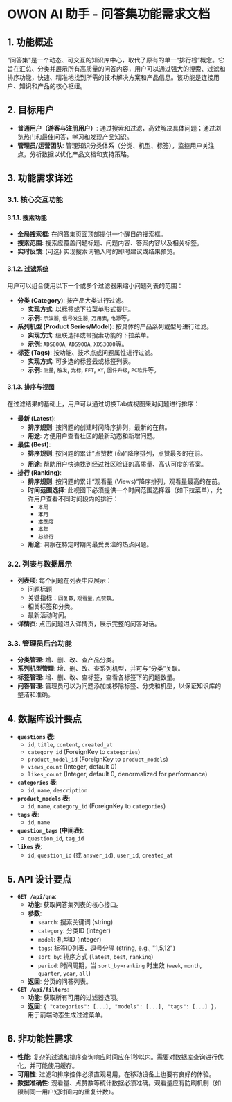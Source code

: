 # **OWON AI 助手 - 问答集功能需求文档**

## 1. 功能概述

"问答集"是一个动态、可交互的知识库中心，取代了原有的单一“排行榜”概念。它旨在汇总、分类并展示所有高质量的问答内容，用户可以通过强大的搜索、过滤和排序功能，快速、精准地找到所需的技术解决方案和产品信息。该功能是连接用户、知识和产品的核心枢纽。

## 2. 目标用户

- **普通用户（游客与注册用户）**: 通过搜索和过滤，高效解决具体问题；通过浏览热门和最佳问答，学习和发现产品知识。
- **管理员/运营团队**: 管理知识分类体系（分类、机型、标签），监控用户关注点，分析数据以优化产品文档和支持策略。

## 3. 功能需求详述

### 3.1. 核心交互功能

#### 3.1.1. 搜索功能
- **全局搜索框**: 在问答集页面顶部提供一个醒目的搜索框。
- **搜索范围**: 搜索应覆盖问题标题、问题内容、答案内容以及相关标签。
- **实时反馈**: (可选) 实现搜索词输入时的即时建议或结果预览。

#### 3.1.2. 过滤系统
用户可以组合使用以下一个或多个过滤器来缩小问题列表的范围：
- **分类 (Category)**: 按产品大类进行过滤。
  - **实现方式**: 以标签或下拉菜单形式提供。
  - **示例**: `示波器`, `信号发生器`, `万用表`, `电源`等。
- **系列机型 (Product Series/Model)**: 按具体的产品系列或型号进行过滤。
  - **实现方式**: 级联选择或带搜索功能的下拉菜单。
  - **示例**: `ADS800A`, `ADS900A`, `XDS3000`等。
- **标签 (Tags)**: 按功能、技术点或问题属性进行过滤。
  - **实现方式**: 可多选的标签云或标签列表。
  - **示例**: `测量`, `触发`, `光标`, `FFT`, `XY`, `固件升级`, `PC软件`等。

#### 3.1.3. 排序与视图
在过滤结果的基础上，用户可以通过切换Tab或视图来对问题进行排序：
- **最新 (Latest)**:
  - **排序规则**: 按问题的创建时间降序排列，最新的在前。
  - **用途**: 方便用户查看社区的最新动态和新增问题。
- **最佳 (Best)**:
  - **排序规则**: 按问题的累计“点赞数 (👍)”降序排列，点赞最多的在前。
  - **用途**: 帮助用户快速找到经过社区验证的高质量、高认可度的答案。
- **排行 (Ranking)**:
  - **排序规则**: 按问题的累计“观看量 (Views)”降序排列，观看量最高的在前。
  - **时间范围选择**: 此视图下必须提供一个时间范围选择器（如下拉菜单），允许用户查看不同时间段内的排行：
    - `本周`
    - `本月`
    - `本季度`
    - `本年`
    - `总排行`
  - **用途**: 洞察在特定时期内最受关注的热点问题。

### 3.2. 列表与数据展示
- **列表项**: 每个问题在列表中应展示：
  - 问题标题
  - 关键指标：`回复数`, `观看量`, `点赞数`。
  - 相关标签和分类。
  - 最新活动时间。
- **详情页**: 点击问题进入详情页，展示完整的问答对话。

### 3.3. 管理员后台功能
- **分类管理**: 增、删、改、查产品分类。
- **系列机型管理**: 增、删、改、查系列机型，并可与“分类”关联。
- **标签管理**: 增、删、改、查标签，查看各标签下的问题数量。
- **问答管理**: 管理员可以为问题添加或移除标签、分类和机型，以保证知识库的整洁和准确。

## 4. 数据库设计要点
- **`questions` 表**:
  - `id`, `title`, `content`, `created_at`
  - `category_id` (ForeignKey to `categories`)
  - `product_model_id` (ForeignKey to `product_models`)
  - `views_count` (Integer, default 0)
  - `likes_count` (Integer, default 0, denormalized for performance)
- **`categories` 表**:
  - `id`, `name`, `description`
- **`product_models` 表**:
  - `id`, `name`, `category_id` (ForeignKey to `categories`)
- **`tags` 表**:
  - `id`, `name`
- **`question_tags` (中间表)**:
  - `question_id`, `tag_id`
- **`likes` 表**:
  - `id`, `question_id` (或 `answer_id`), `user_id`, `created_at`

## 5. API 设计要点

- **`GET /api/qna`**:
  - **功能**: 获取问答集列表的核心接口。
  - **参数**:
    - `search`: 搜索关键词 (string)
    - `category`: 分类ID (integer)
    - `model`: 机型ID (integer)
    - `tags`: 标签ID列表，逗号分隔 (string, e.g., "1,5,12")
    - `sort_by`: 排序方式 (`latest`, `best`, `ranking`)
    - `period`: 时间周期，当 `sort_by=ranking` 时生效 (`week`, `month`, `quarter`, `year`, `all`)
  - **返回**: 分页的问答列表。
- **`GET /api/filters`**:
  - **功能**: 获取所有可用的过滤器选项。
  - **返回**: `{ "categories": [...], "models": [...], "tags": [...] }`，用于前端动态生成过滤菜单。

## 6. 非功能性需求

- **性能**: 复杂的过滤和排序查询响应时间应在1秒以内。需要对数据库查询进行优化，并可能使用缓存。
- **可用性**: 过滤和排序控件必须直观易用，在移动设备上也要有良好的体验。
- **数据准确性**: 观看量、点赞数等统计数据必须准确。观看量应有防刷机制（如限制同一用户短时间内的重复计数）。 